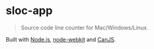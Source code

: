 # sloc-app

> Source code line counter for Mac/Windows/Linux.

Built with [Node.js](http://nodejs.org), [node-webkit](https://github.com/rogerwang/node-webkit) and [CanJS](http://canjs.com).

